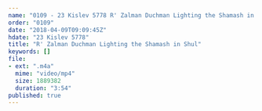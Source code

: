 ```yaml
---
name: "0109 - 23 Kislev 5778 R' Zalman Duchman Lighting the Shamash in Shul"
order: "0109"
date: "2018-04-09T09:09:45Z"
hdate: "23 Kislev 5778"
title: "R' Zalman Duchman Lighting the Shamash in Shul"
keywords: []
file:
- ext: ".m4a"
  mime: "video/mp4"
  size: 1889382
  duration: "3:54"
published: true
---
```


